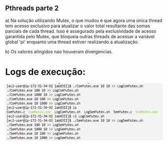 ## Pthreads parte 2  
  
a) Na solução utilizando Mutex, o que mudou é que agora uma única thread tem acesso exclusivo para atualizar o valor total resultante das somas parciais de cada thread. Isso é assegurado pela exclusividade de acesso garantida pelo Mutex, que bloqueia outras threads de acessar a variável global 'pi' enquanto uma thread estiver realizando a atualização.  
  
b) Os valores atingidos nao houveram divergencias.

# Logs de execução:
![imagem](img.png)

